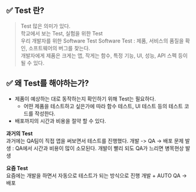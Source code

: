 ## ✅ Test 란?

> Test 많은 의미가 있다.  
> 학교에서 보는 Test, 실험을 위한 Test  
> 우리 개발자를 위한 Software Test
> Software Test : 제품, 서비스의 품질을 확인, 소프트웨어의 버그를 찾는다.  
> 개발자에게 제품은 크게는 앱, 작게는 함수, 특정 기능, UI, 성능, API 스펙 등이 될 수 있다.

## ✅ 왜 Test를 해야하는가?

- 제품이 예상하는 대로 동작하는지 확인하기 위해 Test는 필요하다.
  - 어떤 제품을 테스트하고 싶은가에 따라 함수 테스트, UI 테스트 등의 테스트 코드를 작성한다.
- 배포까지의 시간과 비용을 절약 할 수 있다.

**과거의 Test**  
과거에는 QA팀이 직접 앱을 써보면서 테스트를 진행했다.
개발 -> QA -> 배포
문제 발생 : QA에서 시간과 비용이 많이 소모된다. 개발이 빨리 되도 QA가 느리면 병목현상 발생

**요즘 Test**  
요즘에는 개발을 하면서 자동으로 테스트가 되는 방식으로 진행
개발 + AUTO QA -> 배포
